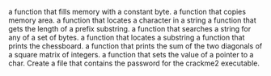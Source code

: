 a function that fills memory with a constant byte.
a function that copies memory area.
a function that locates a character in a string
a function that gets the length of a prefix substring.
a function that searches a string for any of a set of bytes.
a function that locates a substring
a function that prints the chessboard.
a function that prints the sum of the two diagonals of a square matrix of integers.
a function that sets the value of a pointer to a char.
Create a file that contains the password for the crackme2 executable.

